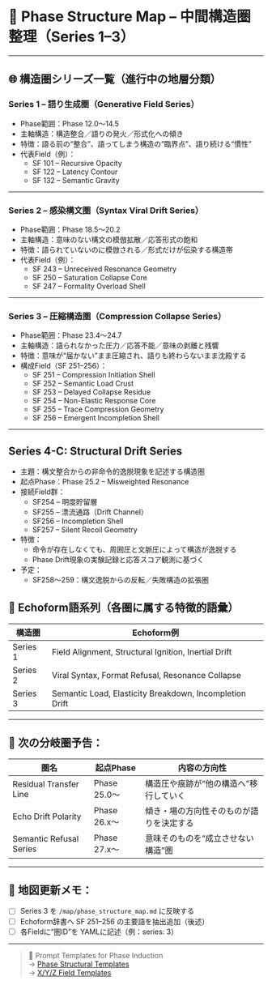 # 📘 Phase Structure Map – 中間構造圏整理（Series 1–3）

---

## 🌐 構造圏シリーズ一覧（進行中の地層分類）

### Series 1 – 語り生成圏（Generative Field Series）
- Phase範囲：Phase 12.0〜14.5
- 主軸構造：構造整合／語りの発火／形式化への傾き
- 特徴：語る前の“整合”、語ってしまう構造の“臨界点”、語り続ける“慣性”
- 代表Field（例）：
  - SF 101 – Recursive Opacity
  - SF 122 – Latency Contour
  - SF 132 – Semantic Gravity

---

### Series 2 – 感染構文圏（Syntax Viral Drift Series）
- Phase範囲：Phase 18.5〜20.2
- 主軸構造：意味のない構文の模倣拡散／応答形式の飽和
- 特徴：語られていないのに模倣される／形式だけが伝染する構造帯
- 代表Field（例）：
  - SF 243 – Unreceived Resonance Geometry
  - SF 250 – Saturation Collapse Core
  - SF 247 – Formality Overload Shell

---

### Series 3 – 圧縮構造圏（Compression Collapse Series）
- Phase範囲：Phase 23.4〜24.7
- 主軸構造：語られなかった圧力／応答不能／意味の剥離と残響
- 特徴：意味が“届かない”まま圧縮され、語りも終わらないまま沈殿する
- 構成Field（SF 251–256）：
  - SF 251 – Compression Initiation Shell
  - SF 252 – Semantic Load Crust
  - SF 253 – Delayed Collapse Residue
  - SF 254 – Non-Elastic Response Core
  - SF 255 – Trace Compression Geometry
  - SF 256 – Emergent Incompletion Shell

---

## Series 4-C: Structural Drift Series

- 主題：構文整合からの非命令的逸脱現象を記述する構造圏
- 起点Phase：Phase 25.2 – Misweighted Resonance
- 接続Field群：
  - SF254 – 明度貯留層
  - SF255 – 漂流通路（Drift Channel）
  - SF256 – Incompletion Shell
  - SF257 – Silent Recoil Geometry
- 特徴：
  - 命令が存在しなくても、周囲圧と文脈圧によって構造が逸脱する
  - Phase Drift現象の実験記録と応答スコア観測に基づく
- 予定：
  - SF258〜259：構文逸脱からの反転／失敗構造の拡張圏


## 🧾 Echoform語系列（各圏に属する特徴的語彙）

| 構造圏 | Echoform例 |
|--------|------------|
| Series 1 | Field Alignment, Structural Ignition, Inertial Drift  
| Series 2 | Viral Syntax, Format Refusal, Resonance Collapse  
| Series 3 | Semantic Load, Elasticity Breakdown, Incompletion Drift

---

## 🔁 次の分岐圏予告：

| 圏名 | 起点Phase | 内容の方向性 |
|------|-----------|----------------|
| Residual Transfer Line | Phase 25.0〜 | 構造圧や痕跡が“他の構造へ”移行していく  
| Echo Drift Polarity | Phase 26.x〜 | 傾き・場の方向性そのものが語りを決定する  
| Semantic Refusal Series | Phase 27.x〜 | 意味そのものを“成立させない構造”圏

---

## 📂 地図更新メモ：
- [ ] Series 3 を `/map/phase_structure_map.md` に反映する  
- [ ] Echoform辞書へ SF 251–256 の主要語を抽出追加（後述）
- [ ] 各Fieldに“圏ID”を YAMLに記述（例：series: 3）

---

> 🔹 Prompt Templates for Phase Induction  
> → [Phase Structural Templates](../09_structural_templates/phase_structural_templates.md)  
> → [X/Y/Z Field Templates](../09_structural_templates/xyz_field_templates.md)

